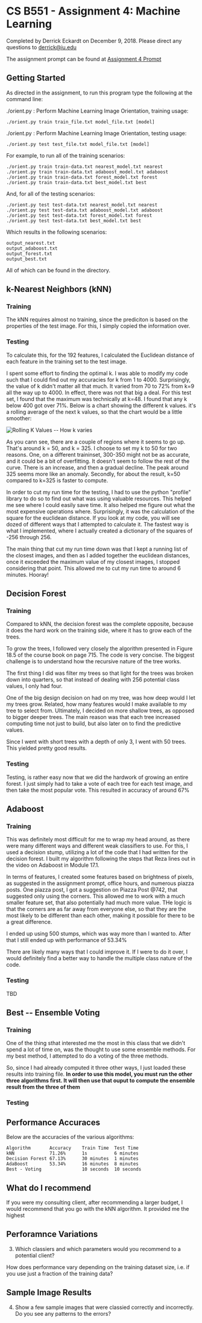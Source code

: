 # CS B551 - Assignment 4: Machine Learning

Completed by Derrick Eckardt on December 9, 2018.  Please direct any questions to [derrick@iu.edu](mailto:derrick@iu.edu)

The assignment prompt can be found at [Assignment 4 Prompt](https://github.iu.edu/cs-b551-fa2018/derrick-a4/blob/master/a4.pdf)

## Getting Started

As directed in the assignment, to run this program type the following at the command line:

./orient.py : Perform Machine Learning Image Orientation, training usage:

    ./orient.py train train_file.txt model_file.txt [model]

./orient.py : Perform Machine Learning Image Orientation, testing usage:

    ./orient.py test test_file.txt model_file.txt [model]

For example, to run all of the training scenarios:

    ./orient.py train train-data.txt nearest_model.txt nearest
    ./orient.py train train-data.txt adaboost_model.txt adaboost
    ./orient.py train train-data.txt forest_model.txt forest
    ./orient.py train train-data.txt best_model.txt best

And, for all of the testing scenarios:

    ./orient.py test test-data.txt nearest_model.txt nearest
    ./orient.py test test-data.txt adaboost_model.txt adaboost
    ./orient.py test test-data.txt forest_model.txt forest
    ./orient.py test test-data.txt best_model.txt best
    
Which results in the following scenarios:

    output_nearest.txt
    output_adaboost.txt
    output_forest.txt
    output_best.txt
    
All of which can be found in the directory.

## k-Nearest Neighbors (kNN)

### Training

The kNN requires almost no training, since the prediciton is based on the properties of the test image.  For this, I simply copied the information over.

### Testing

To calculate this, for the 192 features, I calculated the Euclidean distance of each feature in the training set to the test image.

I spent some effort to finding the optimal k.  I was able to modify my code such that I could find out my accuracies for k from 1 to 4000.  Surprisingly, the value of k didn't matter all that much.  It varied from 70 to 72% from k=9 all the way up to 4000.  In effect, there was not that big a deal.  For this test set, I found that the maximum was technically at k=48. I found that any k below 400 got over 71%.  Below is a chart showing the different k values.  it's a rolling average of the next k values, so that the chart would be a little smoother:

![Rolling K Values -- How k varies](https://github.iu.edu/cs-b551-fa2018/derrick-a4/blob/master/part1/Rolling_Percent_vs_k.png "How k Varies")

As you cann see, there are a couple of regions where it seems to go up.  That's around k = 50, and k = 325.  I choose to set my k to 50 for two reasons.  One, on a different traininset, 300-350 might not be as accurate, and it could be a bit of overfitting. It doesn't seem to follow the rest of the curve.  There is an increase, and then a gradual decline.  The peak around 325 seems more like an anomaly.  Secondly, for about the result, k=50 compared to k=325 is faster to compute.

In order to cut my run time for the testing, I had to use the python "profile" library to do so to find out what was using valuable resources.  This helped me see where I could easily save time.  It also helped me figure out what the most expensive operations where.  Surprisingly, it was the calculation of the square for the euclidean distance.  If you look at my code, you will see dozed of different ways that I attempted to calculate it.  The fastest way is what I implemented, where I actually created a dictionary of the squares of -256 through 256.

The main thing that cut my run time down was that I kept a running list of the closest images, and then as I added together the euclidean distances, once it exceeded the maximum value of my closest images, I stopped considering that point.  This allowed me to cut my run time to around 6 minutes.  Hooray!

## Decision Forest

### Training

Compared to kNN, the decision forest was the complete opposite, because it does the hard work on the training side, where it has to grow each of the trees.

To grow the trees, I followed very closely the algorithm presented in Figure 18.5 of the course book on page 715.  The code is very concise.  The biggest challenge is to understand how the recursive nature of the tree works.

The first thing I did was filter my trees so that light for the trees was broken down into quarters, so that instead of dealing with 256 potential class values, I only had four.

One of the big design decision on had on my tree, was how deep would I let my trees grow.  Related, how many features would I make available to my tree to select from. Ultimately, I decided on more shallow trees, as opposed to bigger deeper trees.  The main reason was that each tree increased computing time not just to build, but also later on to find the predictive values.

Since I went with short trees with a depth of only 3, I went with 50 trees.  This yielded pretty good results.

### Testing

Testing, is rather easy now that we did the hardwork of growing an entire forest.  I just simply had to take a vote of each tree for each test image, and then take the most popular vote. This resulted in accuracy of around 67%

## Adaboost

### Training

This was definitely most difficult for me to wrap my head around, as there were many different ways and different weak classifiers to use.  For this, I used a decision stump, utilizing a lot of the code that I had written for the decision forest.  I built my algorithm following the steps that Reza lines out in the video on Adaboost in Module 17.1.

In terms of features, I created some features based on brightness of pixels, as suggested in the assignment prompt, office hours, and numerous piazza posts.  One piazza post, I got a suggestion on Piazza Post @742, that suggested only using the corners.  This allowed me to work with a much smaller feature set, that also potentially had much more value.  THe logic is that the corners are as far away from everyone else, so that they are the most likely to be different than each other, making it possible for there to be a great difference.

I ended up using 500 stumps, which was way more than I wanted to.  After that I still ended up with performance of 53.34%

There are likely many ways that I could improve it.  If I were to do it over, I would definitely find a better way to handle the multiple class nature of the code.

### Testing

TBD

## Best -- Ensemble Voting

### Training

One of the thing sthat interested me the most in this class that we didn't spend a lot of time on, was the thought to use some ensemble methods.  For my best method, I attempted to do a voting of the three methods.

So, since I had already computed it three other ways, I just loaded these results into training file.  **In order to use this model, you must run the other three algorithms first.  It will then use that ouput to compute the ensemble result from the three of them**

### Testing




## Performance Accuraces

Below are the accuracies of the various algorithms:

    Algorithm       Accuracy    Train Time  Test Time
    kNN	            71.26%      1s          6 minutes
    Decision Forest	67.13%      30 minutes  1 minutes
    AdaBoost	    53.34%      16 minutes  8 minutes
    Best - Voting	            10 seconds  10 seconds


## What do I recommend

If you were my consulting client, after recommending a larger budget, I would recommend that you go with the kNN algorithm.  It provided me the highest 


## Perforamnce Variations

3) Which classiers and which parameters would you recommend to a potential client? 

How does performance vary depending on the training dataset size, i.e. if you use just a fraction of the training data? 

## Sample Image Results

4) Show a few sample images that were classied correctly and incorrectly. Do you see any patterns to the errors?